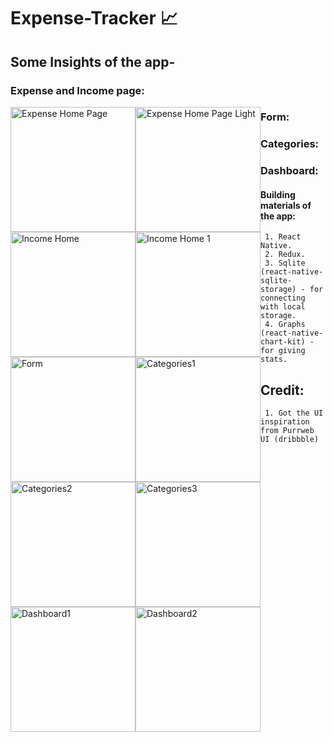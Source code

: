 # Expense-Tracker :chart_with_upwards_trend:

## Some Insights of the app-

### Expense and Income page:
<img src="https://i.ibb.co/nnTDg8q/exphome.jpg" 
     alt="Expense Home Page"  
     style="float: left" 
     width="200px"/><img src="https://i.ibb.co/9cHj1wF/exphomelight.jpg" 
     alt="Expense Home Page Light"  
     style="float: left" 
     width="200px"/><img src="https://i.ibb.co/tXdnBsF/inchome.jpg" 
     alt="Income Home" 
     width="200px" 
     style="float:left"/><img src="https://i.ibb.co/LJm8CfQ/inchome1.jpg" 
     alt="Income Home 1" 
     width="200px" 
     style="float:left"/>
### Form:
<img src="https://i.ibb.co/mDPzPGh/addexptrans.jpg" 
     alt="Form" 
     width="200px" 
     style="float:left"/>
### Categories: 
<img src="https://i.ibb.co/tzC2Wxy/categories.jpg" 
     alt="Categories1" 
     width="200px" 
     style="float:left"/><img src="https://i.ibb.co/hZrP4DR/category1.jpg" 
     alt="Categories2" 
     width="200px" 
     style="float:left"/><img src="https://i.ibb.co/TPxHv97/category2.jpg" 
     alt="Categories3" 
     width="200px" 
     style="float:left"/>
### Dashboard:
<img src="https://i.ibb.co/yY8m848/dashboard.jpg" 
     alt="Dashboard1" 
     width="200px" 
     style="float:left"/><img src="https://i.ibb.co/DYNQ915/dashboardlight.jpg" 
     alt="Dashboard2" 
     width="200px" 
     style="float:left"/>
     
#### Building materials of the app:     
     1. React Native.
     2. Redux.
     3. Sqlite (react-native-sqlite-storage) - for connecting with local storage.
     4. Graphs (react-native-chart-kit) - for giving stats.
     
 ## Credit:
     1. Got the UI inspiration from Purrweb UI (dribbble)
     
